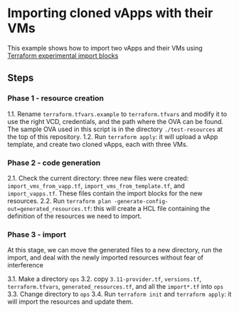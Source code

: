 # Importing cloned vApps with their VMs

This example shows how to import two vApps and their VMs using [Terraform experimental import blocks](https://developer.hashicorp.com/terraform/language/import)


## Steps

### Phase 1 - resource creation
1.1. Rename `terraform.tfvars.example` to `terraform.tfvars` and modify it to use the right VCD, credentials, and the path where the OVA can be found.
   The sample OVA used in this script is in the directory `./test-resources` at the top of this repository.
1.2. Run `terraform apply`: it will upload a vApp template, and create two cloned vApps, each with three VMs.

### Phase 2 - code generation

2.1. Check the current directory: three new files were created: `import_vms_from_vapp.tf`, `import_vms_from_template.tf`, and `import_vapps.tf`.
   These files contain the import blocks for the new resources.
2.2. Run `terraform plan -generate-config-out=generated_resources.tf`: this will create a HCL file containing the definition
   of the resources we need to import.

### Phase 3 - import

At this stage, we can move the generated files to a new directory, run the import, and deal with the newly imported
resources without fear of interference

3.1. Make a directory `ops`
3.2. copy `3.11-provider.tf`, `versions.tf`, `terraform.tfvars`, `generated_resources.tf`, and all the `import*.tf` into `ops`
3.3. Change directory to `ops`
3.4. Run `terraform init` and `terraform apply`: it will import the resources and update them.

